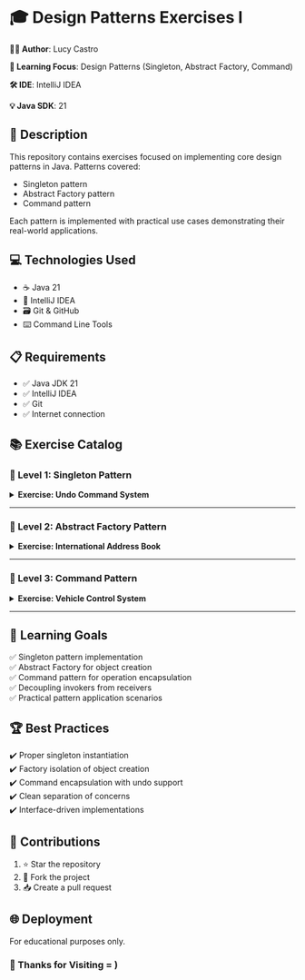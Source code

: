 # 🎓 Design Patterns Exercises I

**👨‍💻 Author**: Lucy Castro

**🧠 Learning Focus**: Design Patterns (Singleton, Abstract Factory, Command)  

**🛠️ IDE**: IntelliJ IDEA  

**💡 Java SDK**: 21  

## 📄 Description
This repository contains exercises focused on implementing core design patterns in Java.
Patterns covered:
- Singleton pattern
- Abstract Factory pattern
- Command pattern

Each pattern is implemented with practical use cases demonstrating their real-world applications.

## 💻 Technologies Used
- ☕ Java 21
- 🧠 IntelliJ IDEA
- 🗃️ Git & GitHub
- ⌨️ Command Line Tools

## 📋 Requirements
- ✅ Java JDK 21
- ✅ IntelliJ IDEA
- ✅ Git
- ✅ Internet connection

## 📚 Exercise Catalog

### 📂 Level 1: Singleton Pattern
<details>
<summary><strong>Exercise: Undo Command System</strong></summary>

Create an `Undo` class that:
1. Stores last entered commands (like Linux `history`)
2. Implements Singleton pattern
3. Provides methods to:
   - Add commands
   - Remove commands
   - List command history
   
**Main Class Demo**:
- Accept user input via console
- Show history listing
- Demonstrate singleton instance behavior
</details>

---

### 📂 Level 2: Abstract Factory Pattern
<details>
<summary><strong>Exercise: International Address Book</strong></summary>

Build an address book supporting:
1. Different formats for:
   - Addresses (street, city, postal code)
   - Phone numbers (country code, number format)
2. Abstract Factory implementation for:
   - `USAddressFactory`
   - `EUAddressFactory`
   
**Requirements**:
- Create 2+ country-specific factories
- Add entries to address book using factories
- Print formatted addresses/phones
</details>

---

### 📂 Level 3: Command Pattern
<details>
<summary><strong>Exercise: Vehicle Control System</strong></summary>

Implement a parking lot with:
1. Vehicles: Car, Bicycle, Plane, Boat
2. Command pattern operations:
   - `start()`
   - `accelerate()`
   - `brake()`
   
**Implementation**:
- Command interface with `execute()` method
- Concrete commands for each operation
- Invoker class to execute commands
- Demo showing command execution sequence
</details>

---

## 🎯 Learning Goals
✅ Singleton pattern implementation  
✅ Abstract Factory for object creation  
✅ Command pattern for operation encapsulation  
✅ Decoupling invokers from receivers  
✅ Practical pattern application scenarios  

## 🏆 Best Practices
✔️ Proper singleton instantiation  
✔️ Factory isolation of object creation  
✔️ Command encapsulation with undo support  
✔️ Clean separation of concerns  
✔️ Interface-driven implementations  

## 🤝 Contributions
1. ⭐ Star the repository  
2. 🍴 Fork the project  
3. 📥 Create a pull request  

## 🌐 Deployment
For educational purposes only.  

### 🚀 Thanks for Visiting = )
